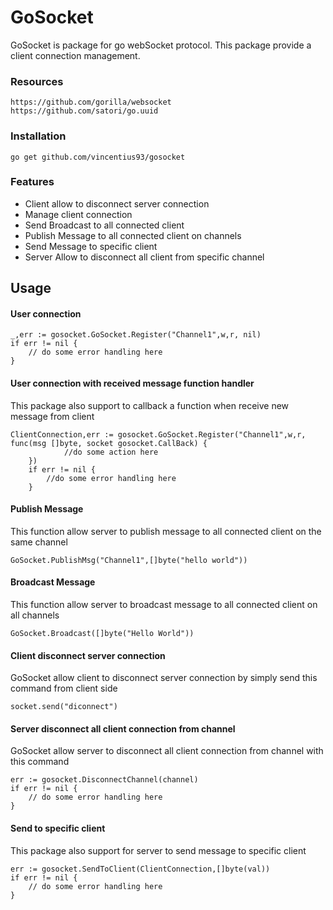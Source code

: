 # GoSocket

GoSocket is package for go webSocket protocol. This package provide a 
client connection management.

### Resources
```
https://github.com/gorilla/websocket
https://github.com/satori/go.uuid
```
### Installation
```
go get github.com/vincentius93/gosocket
```

### Features

- Client allow to disconnect server connection
- Manage client connection 
- Send Broadcast to all connected client
- Publish Message to all connected client on channels
- Send Message to specific client
- Server Allow to disconnect all client from specific channel

## Usage
#### User connection
```
_,err := gosocket.GoSocket.Register("Channel1",w,r, nil)
if err != nil {
    // do some error handling here
}
```

#### User connection with received message function handler
This package also support to callback a function when receive new message from client
```
ClientConnection,err := gosocket.GoSocket.Register("Channel1",w,r, func(msg []byte, socket gosocket.CallBack) {
            //do some action here 
	})
	if err != nil {
		//do some error handling here
	}
```

#### Publish Message
This function allow server to publish message to all connected client on the same channel
````
GoSocket.PublishMsg("Channel1",[]byte("hello world"))
````

#### Broadcast Message
This function allow server to broadcast message to all connected client on all channels
````
GoSocket.Broadcast([]byte("Hello World"))
````

#### Client disconnect server connection
GoSocket allow client to disconnect server connection by simply send this command from 
client side
````
socket.send("diconnect")
````

#### Server disconnect all client connection from channel
GoSocket allow server to disconnect all client connection from channel with this command
````
err := gosocket.DisconnectChannel(channel)
if err != nil {
    // do some error handling here
}
````

#### Send to specific client
This package also support for server to send message to specific client
````
err := gosocket.SendToClient(ClientConnection,[]byte(val))
if err != nil {
    // do some error handling here
}
````